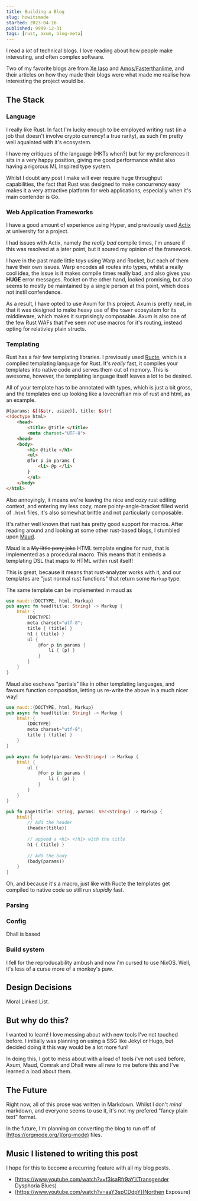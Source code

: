 ```yaml
---
title: Building a Blog
slug: howitsmade
started: 2023-04-16
published: 9999-12-31
tags: [rust, axum, blog-meta]
---
```


I read a _lot_ of technical blogs. I love reading about how people make
interesting, and often complex software.

Two of my favorite blogs are from [Xe Iaso](https://xeiaso.net/) and
[Amos/Fasterthanlime](https://fasterthanli.me/), and their articles on how they
made their blogs were what made me realise how interesting the project would be.

## The Stack

### Language

I really like Rust. In fact I'm lucky enough to be employed writing rust (in a
job that doesn't involve crypto currency! a true rarity), as such i'm pretty
well aquainted with it's ecosystem. 

I have my critiques of the language (HKTs when?) but for my preferences it sits
in a very happy position, giving me good performance whilst also having a
rigorous ML Inspired type system.

Whilst I doubt any post I make will ever require huge throughput capabilities,
the fact that Rust was designed to make concurrency easy makes it a very
attractive platform for web applications, especially when it's main contender is Go.

### Web Application Frameworks

I have a good amount of experience using
Hyper, and previously used [Actix](https://actix.rs/) at university for a project.

I had issues with Actix, namely the _really bad_ compile times, I'm unsure if 
this was resolved at a later point, but it soured my opinion of the framework.

I have in the past made little toys using Warp and Rocket, but each of them have
their own issues.
Warp encodes all routes into types, whilst a really cool idea, the issue is it
makes compile times really bad, and also gives you **HUGE** error messages.
Rocket on the other hand, looked promising, but also seems to mostly be
maintained by a single person at this point, which does not instil confendence.

As a result, I have opted to use Axum for this project. Axum is pretty neat, in
that it was designed to make heavy use of the ``tower`` ecosystem for its
middleware, which makes it surprisingly composable.
Axum is also one of the few Rust WAFs that I've seen _not_ use macros for it's
routing, instead opting for relativley plain structs.

### Templating

Rust has a fair few templating libraries. I previously used [Ructe](https://github.com/kaj/ructe), which is a
compiled templating language for Rust. It's _really_ fast, it compiles your
templates into native code and serves them out of memory. This is awesome,
however, the templating language itself leaves a lot to be desired.

All of your template has to be annotated with types, which is just a bit gross,
and the templates end up looking like a lovecraftian mix of rust and html, as an
example.

```html
@(params: &[(&str, usize)], title: &str)
<!doctype html>
    <head>
        <title> @title </title>
        <meta charset="UTF-8">
    <head>
    <body>
        <h1> @title </h1>
        <ul>
        @for p in params {
            <li> @p </li>
        }
        </ul>
    </body>
</html>
```

Also annoyingly, it means we're leaving the nice and cozy rust editing context,
and entering my less cozy, more pointy-angle-bracket filled world of ``.html``
files, it's also somewhat brittle and not particularly composable.

It's rather well known that rust has pretty good support for macros. After
reading around and looking at some other rust-based blogs, I stumbled upon
[Maud](https://maud.lambda.xyz/).

Maud is a ~~My little pony joke~~ HTML template engine for rust, that is
implemented as a procedural macro. This means that it embeds a templating DSL
that maps to HTML within rust itself!

This is great, because it means that rust-analyzer works with it, and our
templates are "just normal rust functions" that return some ``Markup`` type.

The same template can be implemented in maud as

```rust
use maud::{DOCTYPE, html, Markup}
pub async fn head(title: String) -> Markup {
    html! {
        (DOCTYPE)
        meta charset="utf-8";
        title { (title) }
        h1 { (title) }
        ul {
            @for p in params {
                li { (p) }
            }
        }
    }
}
```

Maud also eschews "partials" like in other templating languages, and favours
function composition, letting us re-write the above in a much nicer way!

```rust
use maud::{DOCTYPE, html, Markup}
pub async fn head(title: String) -> Markup {
    html! {
        (DOCTYPE)
        meta charset="utf-8";
        title { (title) }
    }
}

pub async fn body(params: Vec<String>) -> Markup {
    html! {
        ul {
            @for p in params {
                li { (p) }
            }
        }
    }
}

pub fn page(title: String, params: Vec<String>) -> Markup {
    html!{
        // Add the header
        (header(title))
        
        // append a <h1> </h1> with the title
        h1 { (title) }
        
        // Add the body
        (body(params))
    }
}

```

Oh, and because it's a macro, just like with Ructe the templates get compiled to
native code so still run _stupidly_ fast.

### Parsing


### Config

Dhall is based

### Build system

I fell for the reproducability ambush and now i'm cursed to use NixOS. Well,
it's less of a curse more of a monkey's paw.

## Design Decisions

Moral Linked List.

## But why do this?

I wanted to learn! I love messing about with new tools I've not touched before.
I initially was planning on using a SSG like Jekyl or Hugo, but decided doing it
this way would be a lot more fun!

In doing this, I got to mess about with a load of tools i've not used before,
Axum, Maud, Comrak and Dhall were all new to me before this and I've learned a
load about them.

## The Future

Right now, all of this prose was written in Markdown. Whilst I don't _mind_
markdown, and everyone seems to use it, it's not my prefered "fancy plain text"
format.

In the future, I'm planning on converting the blog to run off of
[https://orgmode.org/](org-mode) files.

## Music I listened to writing this post

I hope for this to become a recurring feature with all my blog posts.
- [https://www.youtube.com/watch?v=f3isaRfr9aY](Transgender Dysphoria Blues)
- [https://www.youtube.com/watch?v=aaY3spCDdpY](Northen Exposure)
